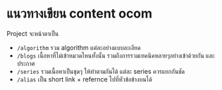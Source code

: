 # แนวทางเขียน content ocom

Project จะหน้าตาเป็น

- `/algorithm` รวม algorithm แต่ละอย่างแบบละเอียด
- `/blogs` เนื้อหาที่ไม่เข้าหมวดไหนทั้งนั้น รวมถึงการรวมเทคนิคหลายๆอย่างเข้าด้วยกัน และประกาศ
- `/series` รวมเนื้อหาเป็นชุดๆ ให้ทำตามกันได้ แต่ละ series ควรแยกกันชัด
- `/alias` เป็น short link + refernce ไปที่หัวข้อข้างบนได้
